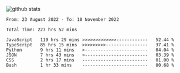 
![github stats](https://github-readme-stats.vercel.app/api?username=realmahd1&show_icons=true&theme=codeSTACKr&hide_rank=true&count_private=true)

<!--START_SECTION:waka-->

```text
From: 23 August 2022 - To: 10 November 2022

Total Time: 227 hrs 52 mins

JavaScript   119 hrs 29 mins >>>>>>>>>>>>>------------   52.44 %
TypeScript   85 hrs 15 mins  >>>>>>>>>----------------   37.41 %
Python       9 hrs 11 mins   >------------------------   04.04 %
JSON         7 hrs 43 mins   >------------------------   03.39 %
CSS          2 hrs 17 mins   -------------------------   01.00 %
Bash         1 hr 33 mins    -------------------------   00.68 %
```

<!--END_SECTION:waka-->
